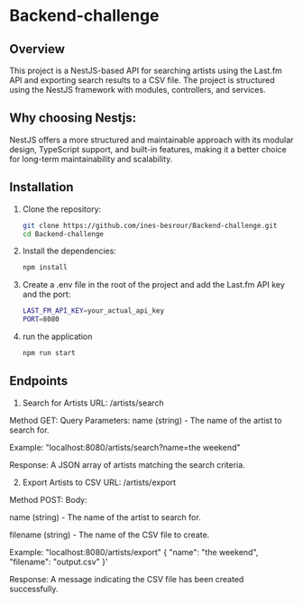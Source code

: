 # Backend-challenge

## Overview

This project is a NestJS-based API for searching artists using the Last.fm API and exporting search results to a CSV file. The project is structured using the NestJS framework with modules, controllers, and services.

## Why choosing Nestjs: 

NestJS offers a more structured and maintainable approach with its modular design, TypeScript support, and built-in features, making it a better choice for long-term maintainability and scalability. 

## Installation

1. Clone the repository:

   ```bash
   git clone https://github.com/ines-besrour/Backend-challenge.git
   cd Backend-challenge

2. Install the dependencies:

   ```bash
   npm install


3. Create a .env file in the root of the project and add the Last.fm API key and the port:

   ```bash
   LAST_FM_API_KEY=your_actual_api_key
   PORT=8080

4. run the application
   ```bash
   npm run start

## Endpoints

1. Search for Artists
  URL: /artists/search

  Method GET:
  Query Parameters: name (string) - The name of the artist to search for.
  
  Example:
   "localhost:8080/artists/search?name=the weekend"
   

  Response: A JSON array of artists matching the search criteria.

2. Export Artists to CSV
  URL: /artists/export

  Method POST:
  Body: 
  
  name (string) - The name of the artist to search for.
  
  filename (string) - The name of the CSV file to create.
  
  Example:
   "localhost:8080/artists/export" 
   {
     "name": "the weekend",
     "filename": "output.csv"
   }'

  Response: A message indicating the CSV file has been created successfully.
